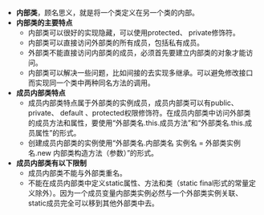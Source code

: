 

- **内部类**，顾名思义，就是将一个类定义在另一个类的内部。
- **内部类的主要特点**
  - 内部类可以很好的实现隐藏，可以使用protected、 private修饰符。
  - 内部类可以直接访问外部类的所有成员，包括私有成员。
  - 外部类不能直接访问内部类的成员，必须首先要建立内部类的对象才能访问。
  - 内部类可以解决一些问题，比如间接的去实现多继承。可以避免修改接口而实现同一个类中两种同名方法的调用。
- **成员内部类特点**
  - 成员内部类特点属于外部类的实例成员，成员内部类可以有public、 private、 default 、protected权限修饰符。在成员内部类中访问外部类的成员方法和属性，要使用“外部类名.this.成员方法”和“外部类名.this.成员属性”的形式。
  - 创建成员内部类的实例使用“外部类名.内部类名 实例名 = 外部类实例名.new 内部类构造方法（参数）”的形式。
- **成员内部类有以下限制**
  - 成员内部类不能与外部类重名。
  - 不能在成员内部类中定义static属性、方法和类（static final形式的常量定义除外）。因为一个成员变量内部类实例必然与一个外部类实例关联、static成员完全可以移到其他外部类中去。

 
